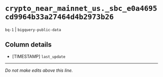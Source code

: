 # `crypto_near_mainnet_us._sbc_e0a4695cd9964b33a27464d4b2973b26`
`bq-1` | `bigquery-public-data`

## Column details
* [TIMESTAMP] `last_update`

-------------------------------------------------------------------------------
*Do not make edits above this line.*
